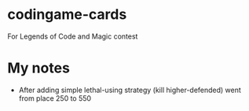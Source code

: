 # codingame-cards
For Legends of Code and Magic contest

# My notes
* After adding simple lethal-using strategy (kill higher-defended) went from place 250 to 550
